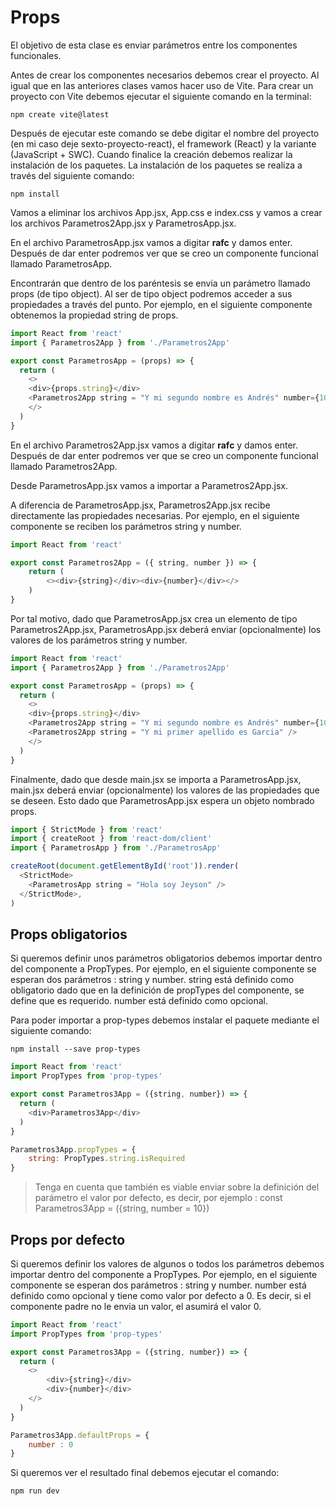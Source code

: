 # Props

El objetivo de esta clase es enviar parámetros entre los componentes funcionales. 

Antes de crear los componentes necesarios debemos crear el proyecto. Al igual que en las anteriores clases vamos hacer uso de Vite. Para crear un proyecto con Vite debemos ejecutar el siguiente comando en la terminal:

```
npm create vite@latest
```

Después de ejecutar este comando se debe digitar el nombre del proyecto (en mi caso deje sexto-proyecto-react), el framework (React) y la variante (JavaScript + SWC). Cuando finalice la creación debemos realizar la instalación de los paquetes. La instalación de los paquetes se realiza a través del siguiente comando:

```
npm install
```

Vamos a eliminar los archivos App.jsx, App.css e index.css y vamos a crear los archivos Parametros2App.jsx y ParametrosApp.jsx.

En el archivo ParametrosApp.jsx vamos a digitar **rafc** y damos enter. Después de dar enter podremos ver que se creo un componente funcional llamado ParametrosApp. 

Encontrarán que dentro de los paréntesis se envia un parámetro llamado props (de tipo object). Al ser de tipo object podremos acceder a sus propiedades a través del punto. Por ejemplo, en el siguiente componente obtenemos la propiedad string de props. 

```javascript
import React from 'react'
import { Parametros2App } from './Parametros2App'

export const ParametrosApp = (props) => {
  return (
    <>
    <div>{props.string}</div>
    <Parametros2App string = "Y mi segundo nombre es Andrés" number={10}/>
    </>
  )
}
```

En el archivo Parametros2App.jsx vamos a digitar **rafc** y damos enter. Después de dar enter podremos ver que se creo un componente funcional llamado Parametros2App. 

Desde ParametrosApp.jsx vamos a importar a Parametros2App.jsx. 

A diferencia de ParametrosApp.jsx, Parametros2App.jsx recibe directamente las propiedades necesarias. Por ejemplo, en el siguiente componente se reciben los parámetros string y number. 

```javascript
import React from 'react'

export const Parametros2App = ({ string, number }) => {
    return (
        <><div>{string}</div><div>{number}</div></>
    )
}

```

Por tal motivo, dado que ParametrosApp.jsx crea un elemento de tipo Parametros2App.jsx, ParametrosApp.jsx deberá enviar (opcionalmente) los valores de los parámetros string y number. 

```javascript
import React from 'react'
import { Parametros2App } from './Parametros2App'

export const ParametrosApp = (props) => {
  return (
    <>
    <div>{props.string}</div>
    <Parametros2App string = "Y mi segundo nombre es Andrés" number={10}/>
    <Parametros2App string = "Y mi primer apellido es Garcia" />
    </>
  )
}
```

Finalmente, dado que desde main.jsx se importa a ParametrosApp.jsx, main.jsx deberá enviar (opcionalmente) los valores de las propiedades que se deseen. Esto dado que ParametrosApp.jsx espera un objeto nombrado props. 

```javascript
import { StrictMode } from 'react'
import { createRoot } from 'react-dom/client'
import { ParametrosApp } from './ParametrosApp'

createRoot(document.getElementById('root')).render(
  <StrictMode>
    <ParametrosApp string = "Hola soy Jeyson" />
  </StrictMode>,
)
```

## Props obligatorios

Si queremos definir unos parámetros obligatorios debemos importar dentro del componente a PropTypes. Por ejemplo, en el siguiente componente se esperan dos parámetros : string y number. string está definido como obligatorio dado que en la definición de propTypes del componente, se define que es requerido. number está definido como opcional. 

Para poder importar a prop-types debemos instalar el paquete mediante el siguiente comando:

```
npm install --save prop-types
```

```javascript
import React from 'react'
import PropTypes from 'prop-types'

export const Parametros3App = ({string, number}) => {
  return (
    <div>Parametros3App</div>
  )
}

Parametros3App.propTypes = {
    string: PropTypes.string.isRequired
}
```

> Tenga en cuenta que también es viable enviar sobre la definición del parámetro el valor por defecto, es decir, por ejemplo : const Parametros3App = ({string, number = 10})

## Props por defecto

Si queremos definir los valores de algunos o todos los parámetros debemos importar dentro del componente a PropTypes. Por ejemplo, en el siguiente componente se esperan dos parámetros : string y number. number está definido como opcional y tiene como valor por defecto a 0. Es decir, si el componente padre no le envia un valor, el asumirá el valor 0. 

```javascript
import React from 'react'
import PropTypes from 'prop-types'

export const Parametros3App = ({string, number}) => {
  return (
    <>
        <div>{string}</div>
        <div>{number}</div>
    </>
  )
}

Parametros3App.defaultProps = {
    number : 0
}
```

Si queremos ver el resultado final debemos ejecutar el comando:

```
npm run dev
```